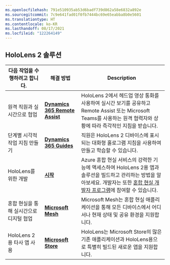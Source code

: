 ```yaml
---
ms.openlocfilehash: 791e510935ab53d6badf739d862a58e6832a892e
ms.sourcegitcommit: 7c9e641fad01f0fb7444bc69e65eabba8b0e5601
ms.translationtype: HT
ms.contentlocale: ko-KR
ms.lasthandoff: 08/17/2021
ms.locfileid: "122264149"
---
```

## <a name="hololens-2-solutions"></a>HoloLens 2 솔루션

| 다음 작업을 수행하려고 합니다. | 해결 방법 | Description |  
|---------| ------------|------------|
| 원격 직원과 실시간으로 협업 | [**Dynamics 365 Remote Assist**](https://dynamics.microsoft.com/mixed-reality/remote-assist/) | HoloLens 2에서 헤드업 영상 통화를 사용하여 실시간 보기를 공유하고 Remote Assist 또는 Microsoft Teams를 사용하는 원격 협력자와 상황에 따라 즉각적인 지침을 받습니다. | 
| 단계별 시각적 작업 지침 만들기 | [**Dynamics 365 Guides**](https://dynamics.microsoft.com/mixed-reality/guides/capabilities/) | 직원은 HoloLens 2 디바이스에 표시되는 대화형 홀로그램 지침을 사용하여 만들고 학습할 수 있습니다. |
| HoloLens를 위한 개발 | [**시작**](/windows/mixed-reality/develop/development?tabs=unity) | Azure 혼합 현실 서비스의 강력한 기능에 액세스하여 HoloLens 2용 앱과 솔루션을 빌드하고 관리하는 방법을 알아보세요. 개발자는 또한 [혼합 현실 개발자 프로그램](https://www.microsoft.com/en-us/hololens/developers)에 참여할 수 있습니다.|
| 혼합 현실을 통해 실시간으로 디지털 협업 | [**Microsoft Mesh**](https://www.microsoft.com/mesh) | Microsoft Mesh는 혼합 현실 애플리케이션을 통해 모든 디바이스에서 어디서나 현재 상태 및 공유 환경을 지원합니다. |
| HoloLens 2용 타사 앱 사용 | [**Microsoft Store**](../holographic-store-apps.md) | HoloLens는 Microsoft Store의 많은 기존 애플리케이션과 HoloLens용으로 특별히 빌드된 새로운 앱을 지원합니다.
